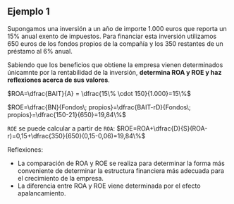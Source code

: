 ## Ejemplo 1

Supongamos una inversión a un año de importe 1.000 euros que reporta un 15% anual exento de impuestos. Para financiar esta inversión utilizamos 650 euros de los fondos propios de la compañía y los 350 restantes de un préstamo al 6% anual.

Sabiendo que los beneficios que obtiene la empresa vienen determinados únicamnte por la rentabilidad de la inversión, **determina ROA y ROE y haz reflexiones acerca de sus valores**.

$ROA=\dfrac{BAIT}{A} = \dfrac{15\% \cdot 150}{1.000}=15\%$

$ROE=\dfrac{BN}{Fondos\; propios}=\dfrac{BAIT-rD}{Fondos\; propios}=\dfrac{150-21}{650}=19,84\%$

`ROE` se puede calcular a partir de `ROA`:
$ROE=ROA+\dfrac{D}{S}(ROA-r)=0,15+\dfrac{350}{650}(0,15-0,06)=19,84\%$

Reflexiones:

- La comparación de ROA y ROE se realiza para determinar la forma más conveniente de determinar la estructura financiera más adecuada para el crecimiento de la empresa.
- La diferencia entre ROA y ROE viene determinada por el efecto apalancamiento.
